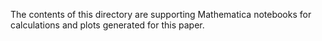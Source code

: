 The contents of this directory are supporting Mathematica notebooks for calculations and plots generated for this paper.
